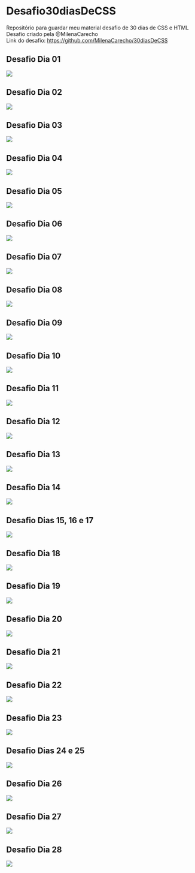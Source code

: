 # Desafio30diasDeCSS
Repositório para guardar meu material desafio de 30 dias de CSS e HTML  
Desafio criado pela @MilenaCarecho  
Link do desafio: <https://github.com/MilenaCarecho/30diasDeCSS>  
  
  ## Desafio Dia 01  
  ![](https://github.com/brunyyta/Desafio30diasDeCSS/blob/master/Dia01/Day01.gif)  
  
  ## Desafio Dia 02  
  ![](https://github.com/brunyyta/Desafio30diasDeCSS/blob/master/Dia02/Day02.gif)  
  
  ## Desafio Dia 03
  ![](https://github.com/brunyyta/Desafio30diasDeCSS/blob/master/Dia03/Dia03.gif)  
  
  ## Desafio Dia 04  
  ![](https://github.com/brunyyta/Desafio30diasDeCSS/blob/master/Dia04/Dia04.gif)  
  
  ## Desafio Dia 05
  ![](https://github.com/brunyyta/Desafio30diasDeCSS/blob/master/Dia05/Dia05.gif)  
  
  ## Desafio Dia 06
  ![](https://github.com/brunyyta/Desafio30diasDeCSS/blob/master/Dia06/Dia06.gif)  
  
  ## Desafio Dia 07
  ![](https://github.com/brunyyta/Desafio30diasDeCSS/blob/master/Dia07/Dia07.gif)  
  
  ## Desafio Dia 08  
  ![](https://github.com/brunyyta/Desafio30diasDeCSS/blob/master/Dia08/Dia08.gif)  
  
  ## Desafio Dia 09
  ![](https://github.com/brunyyta/Desafio30diasDeCSS/blob/master/Dia09/Dia09.gif)  
  
  ## Desafio Dia 10  
  ![](https://github.com/brunyyta/Desafio30diasDeCSS/blob/master/Dia10/Dia10.gif)
  
  ## Desafio Dia 11
  ![](https://github.com/brunyyta/Desafio30diasDeCSS/blob/master/Dia11/Dia11.gif)  
  
  ## Desafio Dia 12  
  ![](https://github.com/brunyyta/Desafio30diasDeCSS/blob/master/Dia12/Dia12.gif)
  
  ## Desafio Dia 13  
  ![](https://github.com/brunyyta/Desafio30diasDeCSS/blob/master/Dia13/Dia13.gif)  
  
  ## Desafio Dia 14
  ![](https://github.com/brunyyta/Desafio30diasDeCSS/blob/master/Dia14/Dia14.gif)  
  
  ## Desafio Dias 15, 16 e 17
  ![](https://github.com/brunyyta/Desafio30diasDeCSS/blob/master/Dia15%2C16%2C17/Dia15%2C16%2C17.gif)
  
  ## Desafio Dia 18
  ![](https://github.com/brunyyta/Desafio30diasDeCSS/blob/master/Dia18/Dia18.gif)  
  
  ## Desafio Dia 19 
  ![](https://github.com/brunyyta/Desafio30diasDeCSS/blob/master/Dia19/Dia19.gif)
  
  ## Desafio Dia 20
  ![](https://github.com/brunyyta/Desafio30diasDeCSS/blob/master/Dia20/Dia20.gif)
  
  ## Desafio Dia 21
  ![](https://github.com/brunyyta/Desafio30diasDeCSS/blob/master/Dia21/Dia21.gif)  
  
  ## Desafio Dia 22
  ![](https://github.com/brunyyta/Desafio30diasDeCSS/blob/master/Dia22/Dia22.gif)  
  
  ## Desafio Dia 23
  ![](https://github.com/brunyyta/Desafio30diasDeCSS/blob/master/Dia23/Dia23.gif)
  
  ## Desafio Dias 24 e 25
  ![](https://github.com/brunyyta/Desafio30diasDeCSS/blob/master/Dia24%2C25/Dia24%2C25.gif)  
  
  ## Desafio Dia 26
  ![](https://github.com/brunyyta/Desafio30diasDeCSS/blob/master/Dia26/Dia26.gif)  
  
  ## Desafio Dia 27
  ![](https://github.com/brunyyta/Desafio30diasDeCSS/blob/master/Dia27/Dia27.gif)  
  
  ## Desafio Dia 28
  ![](https://github.com/brunyyta/Desafio30diasDeCSS/blob/master/Dia28/Dia28.gif)
  
  
  

